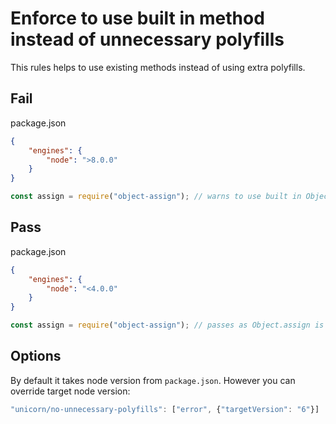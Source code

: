 # Enforce to use built in method instead of unnecessary polyfills

This rules helps to use existing methods instead of using extra polyfills. 

## Fail

package.json
```json
{
	"engines": {
		"node": ">8.0.0"
	}
}

```
```js
const assign = require("object-assign"); // warns to use built in Object.assign
```

## Pass

package.json
```json
{
	"engines": {
		"node": "<4.0.0"
	}
}

```
```js
const assign = require("object-assign"); // passes as Object.assign is not supported
```

## Options

By default it takes node version from `package.json`. However you can override
target node version:

```js
"unicorn/no-unnecessary-polyfills": ["error", {"targetVersion": "6"}]
```
